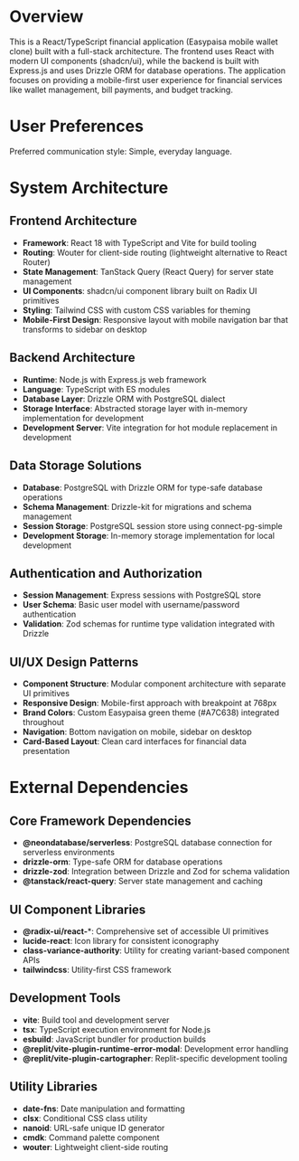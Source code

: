 # Overview

This is a React/TypeScript financial application (Easypaisa mobile wallet clone) built with a full-stack architecture. The frontend uses React with modern UI components (shadcn/ui), while the backend is built with Express.js and uses Drizzle ORM for database operations. The application focuses on providing a mobile-first user experience for financial services like wallet management, bill payments, and budget tracking.

# User Preferences

Preferred communication style: Simple, everyday language.

# System Architecture

## Frontend Architecture
- **Framework**: React 18 with TypeScript and Vite for build tooling
- **Routing**: Wouter for client-side routing (lightweight alternative to React Router)
- **State Management**: TanStack Query (React Query) for server state management
- **UI Components**: shadcn/ui component library built on Radix UI primitives
- **Styling**: Tailwind CSS with custom CSS variables for theming
- **Mobile-First Design**: Responsive layout with mobile navigation bar that transforms to sidebar on desktop

## Backend Architecture
- **Runtime**: Node.js with Express.js web framework
- **Language**: TypeScript with ES modules
- **Database Layer**: Drizzle ORM with PostgreSQL dialect
- **Storage Interface**: Abstracted storage layer with in-memory implementation for development
- **Development Server**: Vite integration for hot module replacement in development

## Data Storage Solutions
- **Database**: PostgreSQL with Drizzle ORM for type-safe database operations
- **Schema Management**: Drizzle-kit for migrations and schema management
- **Session Storage**: PostgreSQL session store using connect-pg-simple
- **Development Storage**: In-memory storage implementation for local development

## Authentication and Authorization
- **Session Management**: Express sessions with PostgreSQL store
- **User Schema**: Basic user model with username/password authentication
- **Validation**: Zod schemas for runtime type validation integrated with Drizzle

## UI/UX Design Patterns
- **Component Structure**: Modular component architecture with separate UI primitives
- **Responsive Design**: Mobile-first approach with breakpoint at 768px
- **Brand Colors**: Custom Easypaisa green theme (#A7C638) integrated throughout
- **Navigation**: Bottom navigation on mobile, sidebar on desktop
- **Card-Based Layout**: Clean card interfaces for financial data presentation

# External Dependencies

## Core Framework Dependencies
- **@neondatabase/serverless**: PostgreSQL database connection for serverless environments
- **drizzle-orm**: Type-safe ORM for database operations
- **drizzle-zod**: Integration between Drizzle and Zod for schema validation
- **@tanstack/react-query**: Server state management and caching

## UI Component Libraries
- **@radix-ui/react-***: Comprehensive set of accessible UI primitives
- **lucide-react**: Icon library for consistent iconography
- **class-variance-authority**: Utility for creating variant-based component APIs
- **tailwindcss**: Utility-first CSS framework

## Development Tools
- **vite**: Build tool and development server
- **tsx**: TypeScript execution environment for Node.js
- **esbuild**: JavaScript bundler for production builds
- **@replit/vite-plugin-runtime-error-modal**: Development error handling
- **@replit/vite-plugin-cartographer**: Replit-specific development tooling

## Utility Libraries
- **date-fns**: Date manipulation and formatting
- **clsx**: Conditional CSS class utility
- **nanoid**: URL-safe unique ID generator
- **cmdk**: Command palette component
- **wouter**: Lightweight client-side routing
